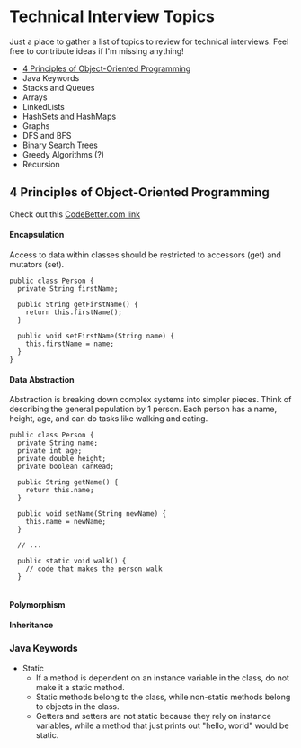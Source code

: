 # Technical Interview Topics
Just a place to gather a list of topics to review for technical interviews. Feel free to contribute ideas if I'm missing anything!

* [4 Principles of Object-Oriented Programming](#4-Principles-of-Object-Oriented-Programming)
* Java Keywords
* Stacks and Queues
* Arrays
* LinkedLists
* HashSets and HashMaps
* Graphs
* DFS and BFS
* Binary Search Trees
* Greedy Algorithms (?)
* Recursion

## 4 Principles of Object-Oriented Programming

Check out this [CodeBetter.com link](http://codebetter.com/raymondlewallen/2005/07/19/4-major-principles-of-object-oriented-programming/)

#### Encapsulation
Access to data within classes should be restricted to accessors (get) and mutators (set).
```
public class Person {
  private String firstName;
  
  public String getFirstName() {
    return this.firstName();
  }
  
  public void setFirstName(String name) {
    this.firstName = name;
  }
}
```

#### Data Abstraction
Abstraction is breaking down complex systems into simpler pieces. Think of describing the general population by 1 person.
Each person has a name, height, age, and can do tasks like walking and eating.
```
public class Person {
  private String name;
  private int age;
  private double height;
  private boolean canRead;
  
  public String getName() {
    return this.name;
  }
  
  public void setName(String newName) {
    this.name = newName;
  }
  
  // ...
  
  public static void walk() {
    // code that makes the person walk
  }
  
```

#### Polymorphism

#### Inheritance


### Java Keywords
* Static
  * If a method is dependent on an instance variable in the class, do not make it a static method.
  * Static methods belong to the class, while non-static methods belong to objects in the class.
  * Getters and setters are not static because they rely on instance variables, while a method that just prints out "hello, world" would be static.
  
  
  

